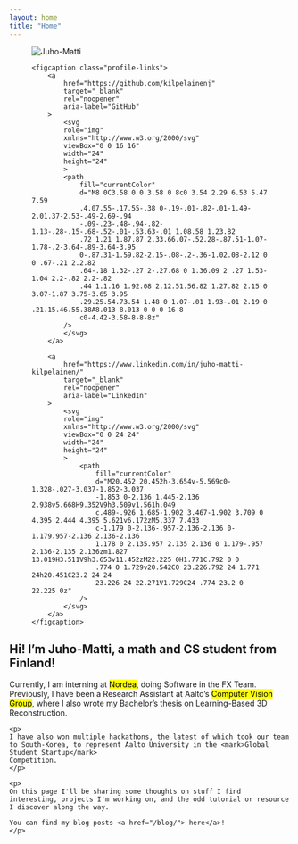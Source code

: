 ```yaml
---
layout: home 
title: "Home"
---
```


<section id="chapter-1">
  <figure class="profile-figure">
    <img
      src="{{ '/assets/images/pfp.png' | relative_url }}"
      alt="Juho-Matti"
    />

    <figcaption class="profile-links">
        <a
            href="https://github.com/kilpelainenj"
            target="_blank"
            rel="noopener"
            aria-label="GitHub"
        >
            <svg
            role="img"
            xmlns="http://www.w3.org/2000/svg"
            viewBox="0 0 16 16"
            width="24"
            height="24"
            >
            <path
                fill="currentColor"
                d="M8 0C3.58 0 0 3.58 0 8c0 3.54 2.29 6.53 5.47 7.59
                .4.07.55-.17.55-.38 0-.19-.01-.82-.01-1.49-2.01.37-2.53-.49-2.69-.94
                -.09-.23-.48-.94-.82-1.13-.28-.15-.68-.52-.01-.53.63-.01 1.08.58 1.23.82
                .72 1.21 1.87.87 2.33.66.07-.52.28-.87.51-1.07-1.78-.2-3.64-.89-3.64-3.95
                0-.87.31-1.59.82-2.15-.08-.2-.36-1.02.08-2.12 0 0 .67-.21 2.2.82
                .64-.18 1.32-.27 2-.27.68 0 1.36.09 2 .27 1.53-1.04 2.2-.82 2.2-.82
                .44 1.1.16 1.92.08 2.12.51.56.82 1.27.82 2.15 0 3.07-1.87 3.75-3.65 3.95
                .29.25.54.73.54 1.48 0 1.07-.01 1.93-.01 2.19 0 .21.15.46.55.38A8.013 8.013 0 0 0 16 8
                c0-4.42-3.58-8-8-8z"
            />
            </svg>
        </a>

        <a
            href="https://www.linkedin.com/in/juho-matti-kilpelainen/"
            target="_blank"
            rel="noopener"
            aria-label="LinkedIn"
        >
            <svg
            role="img"
            xmlns="http://www.w3.org/2000/svg"
            viewBox="0 0 24 24"
            width="24"
            height="24"
            >
                <path
                    fill="currentColor"
                    d="M20.452 20.452h-3.654v-5.569c0-1.328-.027-3.037-1.852-3.037
                    -1.853 0-2.136 1.445-2.136 2.938v5.668H9.352V9h3.509v1.561h.049
                    c.489-.926 1.685-1.902 3.467-1.902 3.709 0 4.395 2.444 4.395 5.621v6.172zM5.337 7.433
                    c-1.179 0-2.136-.957-2.136-2.136 0-1.179.957-2.136 2.136-2.136
                    1.178 0 2.135.957 2.135 2.136 0 1.179-.957 2.136-2.135 2.136zm1.827 13.019H3.511V9h3.653v11.452zM22.225 0H1.771C.792 0 0
                    .774 0 1.729v20.542C0 23.226.792 24 1.771 24h20.451C23.2 24 24
                    23.226 24 22.271V1.729C24 .774 23.2 0 22.225 0z"
                />
            </svg>
        </a>
    </figcaption>
  </figure>

  <h2>Hi! I’m Juho-Matti, a math and CS student from Finland!</h2>
    <p>
    Currently, I am interning at <mark>Nordea</mark>, doing Software in the FX Team.
    Previously, I have been a Research Assistant at Aalto’s <mark>Computer Vision
    Group</mark>, where I also wrote my Bachelor’s thesis on Learning-Based 3D Reconstruction.
    </p>

    <p>
    I have also won multiple hackathons, the latest of which took our team to South-Korea, to represent Aalto University in the <mark>Global Student Startup</mark>
    Competition.
    </p>

    <p>
    On this page I'll be sharing some thoughts on stuff I find interesting, projects I'm working on, and the odd tutorial or resource
    I discover along the way.

    You can find my blog posts <a href="/blog/"> here</a>!
    </p>
</section>